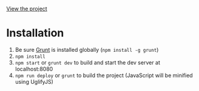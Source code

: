 [View the project][project]

Installation
==
1. Be sure [Grunt][grunt] is installed globally (`npm install -g grunt`)
1. `npm install`
1. `npm start` or `grunt dev` to build and start the dev server at localhost:8080
1. `npm run deploy` or `grunt` to build the project (JavaScript will be minified using UglifyJS)

[project]: https://thomasmays.github.io/markdown-previewer/
[grunt]: https://gruntjs.com/
